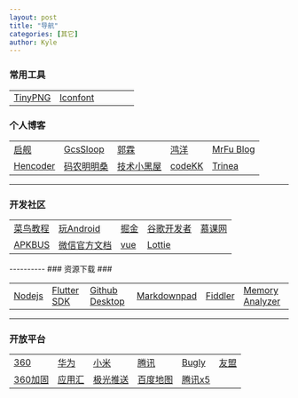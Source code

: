 ```yaml
---
layout: post
title: "导航"
categories: [其它]
author: Kyle
---
```


### 常用工具 ###

<table class="table table-bordered">
   <tr>
    <td><a href="https://tinypng.com/" target="_blank">TinyPNG</a></td>
	<td><a href="https://www.iconfont.cn/" target="_blank">Iconfont</a></td>
	<td></td>
	<td></td>
	<td></td>
	<td></td>
   </tr>
</table>

### 个人博客 ###

<table class="table table-bordered">
   <tr>
    <td><a href="http://blog.csdn.net/harvic880925/" target="_blank">启舰</a></td>
    <td><a href="http://www.gcssloop.com/customview/CustomViewIndex/" target="_blank">GcsSloop</a></td>
    <td><a href="http://blog.csdn.net/guolin_blog" target="_blank">郭霖</a></td>
	<td><a href="https://blog.csdn.net/lmj623565791" target="_blank">鸿洋</a></td>
	<td><a href="https://mrfu.me/" target="_blank">MrFu Blog</a></td>
   </tr>
   <tr>
    <td><a href="http://hencoder.com/" target="_blank">Hencoder</a></td>
    <td><a href="https://isming.info/" target="_blank">码农明明桑</a></td>
    <td><a href="https://droidyue.com/" target="_blank">技术小黑屋</a></td>
	<td><a href="http://a.codekk.com/" target="_blank">codeKK</a></td>
	<td><a href="http://www.trinea.cn/" target="_blank">Trinea</a></td>
   </tr>
</table>

----------
### 开发社区 ###
<table class="table table-bordered">
   <tr>
    <td><a href="https://www.runoob.com/" target="_blank">菜鸟教程</a></td>
    <td><a href="https://www.wanandroid.com/" target="_blank">玩Android</a></td>
    <td><a href="https://juejin.im/tag/Android" target="_blank">掘金</a></td>
	<td><a href="https://developer.android.google.cn/index.html" target="_blank">谷歌开发者</a></td>
	<td><a href="https://www.imooc.com/" target="_blank">慕课网</a></td>
   </tr>
   <tr>
    <td><a href="http://www.apkbus.com/" target="_blank">APKBUS</a></td>
    <td><a href="https://developers.weixin.qq.com/doc/" target="_blank">微信官方文档</a></td>
    <td><a href="https://cn.vuejs.org/v2/guide/" target="_blank">vue</a></td>
	<td><a href="https://lottiefiles.com/" target="_blank">Lottie</a></td>
	<td></td>
   </tr>
</table>
----------
### 资源下载 ###

<table class="table table-bordered">
   <tr>
    <td><a href="https://nodejs.org/en/download/" target="_blank">Nodejs</a></td>
    <td><a href="https://flutter.dev/docs/development/tools/sdk/releases#windows" target="_blank">Flutter SDK</a></td>
    <td><a href="https://desktop.github.com/" target="_blank">Github Desktop</a></td>
    <td><a href="http://markdownpad.com/download.html/" target="_blank">Markdownpad</a></td>
    <td><a href="https://www.telerik.com/fiddler" target="_blank">Fiddler</a></td>
	<td><a href="https://www.eclipse.org/mat/downloads.php" target="_blank">Memory Analyzer </a></td>
   </tr>
</table>

----------
### 开放平台 ###

<table class="table table-bordered">
   <tr>
    <td><a href="http://dev.360.cn/" target="_blank">360</a></td>
    <td><a href="https://developer.huawei.com/consumer/cn/" target="_blank">华为</a></td>
    <td><a href="https://dev.mi.com/console/" target="_blank">小米</a></td>
	<td><a href="https://open.tencent.com/" target="_blank">腾讯</a></td>
	<td><a href="https://bugly.qq.com/" target="_blank">Bugly</a></td>
	<td><a href="https://www.umeng.com/" target="_blank">友盟</a></td>
   </tr>
   <tr>
    <td><a href="http://jiagu.360.cn/#/global/index" target="_blank">360加固</a></td>
    <td><a href="http://dev.appchina.com/dev/index" target="_blank">应用汇</a></td>
    <td><a href="https://www.jiguang.cn/push" target="_blank">极光推送</a></td>
	<td><a href="http://lbsyun.baidu.com/" target="_blank">百度地图</a></td>
	<td><a href="https://x5.tencent.com/tbs/index.html" target="_blank">腾讯x5</a></td>
   </tr>
</table>

